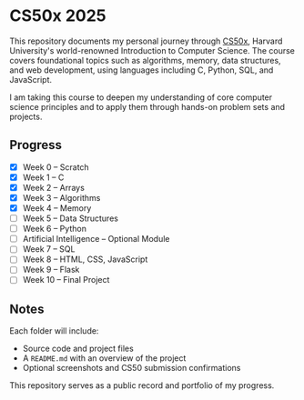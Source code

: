 # CS50x 2025

This repository documents my personal journey through [CS50x](https://www.edx.org/learn/computer-science/harvard-university-cs50-s-introduction-to-computer-science), Harvard University's world-renowned Introduction to Computer Science. The course covers foundational topics such as algorithms, memory, data structures, and web development, using languages including C, Python, SQL, and JavaScript. 

I am taking this course to deepen my understanding of core computer science principles and to apply them through hands-on problem sets and projects.

## Progress

- [x] Week 0 – Scratch  
- [x] Week 1 – C  
- [x] Week 2 – Arrays  
- [x] Week 3 – Algorithms  
- [x] Week 4 – Memory  
- [ ] Week 5 – Data Structures  
- [ ] Week 6 – Python  
- [ ] Artificial Intelligence – Optional Module  
- [ ] Week 7 – SQL  
- [ ] Week 8 – HTML, CSS, JavaScript  
- [ ] Week 9 – Flask  
- [ ] Week 10 – Final Project

## Notes

Each folder will include:

- Source code and project files  
- A `README.md` with an overview of the project 
- Optional screenshots and CS50 submission confirmations  

This repository serves as a public record and portfolio of my progress.
